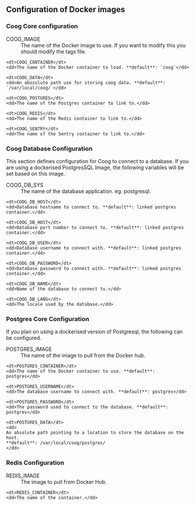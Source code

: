 
## Configuration of Docker images

### Coog Core configuration

<dl>
	<dt>COOG_IMAGE</dt>
	<dd>The name of the Docker image to use. If you want to modify this you should modify the tags file.</dd>

	<dt>COOG_CONTAINER</dt>
	<dd>The name of the Docker container to load. **default**: `coog`</dd>

	<dt>COOG_DATA</dt>
	<dd>An abosolute path use for storing coog data. **default**: `/var/local/coog/ </dd>
	
	<dt>COOG_POSTGRES</dt>
	<dd>The name of the Postgres container to link to.</dd> 

	<dt>COOG_REDIS</dt>
	<dd>The name of the Redis container to link to.</dd>

	<dt>COOG_SENTRY</dt>
	<dd>The name of the Sentry container to link to.</dd>
</dl>

### Coog Database Configuration

This section defines configuration for Coog to connect to a database. 
If you are using a dockerised PostgresSQL Image, the following variables will be set based on this image.

<dl>
	<dt>COOG_DB_SYS</dt>
	<dd>The name of the database application. eg. postgresql.</dd>

	<dt>COOG_DB_HOST</dt>
	<dd>Database hostname to connect to. **default**: linked postgres container.</dd>
	
	<dt>COOG_DB_HOST</dt>
	<dd>Database port number to connect to. **default**: linked postgres container.</dd>

	<dt>COOG_DB_USER</dt>
	<dd>Database username to connect with. **default**: linked postgres container.</dd>

	<dt>COOG_DB_PASSWORD</dt>
	<dd>Database password to connect with. **default**: linked postgres container.</dd>

	<dt>COOG_DB_NAME</dt>
	<dd>Name of the database to connect to.</dd>

	<dt>COOG_DB_LANG</dt>
	<dd>The locale used by the database.</dd>

</dl>

### Postgres Core Configuration

If you plan on using a dockerised version of Postgresql, the following can be configured.

<dl>
	<dt>POSTGRES_IMAGE</dt>
	<dd>The name of the image to pull from the Docker hub.</dd>

	<dt>POSTGRES_CONTAINER</dt>
	<dd>The name of the Docker container to use. **default**: postgres</dd>
	
	<dt>POSTGRES_USERNAME</dt>
	<dd>The database username to connect with. **default**: postgres</dd>
	
	<dt>POSTGRES_PASSWORD</dt>
	<dd>The password used to connect to the database. **default**: postgres</dd>

	<dt>POSTGRES_DATA</dt>
	<dd>
	An absolute path pointing to a location to store the database on the host. 
	**default**: /var/local/coog/postgres/
	</dd>

</dl>


### Redis Configuration

<dl>
	<dt>REDIS_IMAGE</dt>
	<dd>The image to pull from Docker Hub.</dd>
	
	<dt>REDIS_CONTAINER</dt>
	<dd>The name of the container.</dd>
</dl>
